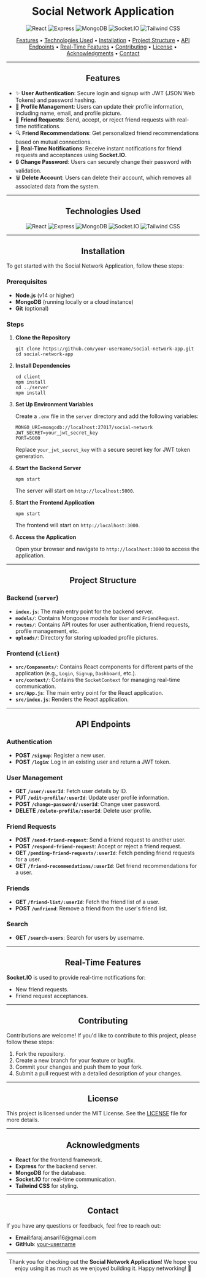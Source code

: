 <h1 align="center">Social Network Application</h1>

<p align="center">
  <img src="https://img.shields.io/badge/React-20232A?style=for-the-badge&logo=react&logoColor=61DAFB" alt="React" />
  <img src="https://img.shields.io/badge/Express.js-404D59?style=for-the-badge" alt="Express" />
  <img src="https://img.shields.io/badge/MongoDB-4EA94B?style=for-the-badge&logo=mongodb&logoColor=white" alt="MongoDB" />
  <img src="https://img.shields.io/badge/Socket.io-010101?style=for-the-badge&logo=socket.io&logoColor=white" alt="Socket.IO" />
  <img src="https://img.shields.io/badge/Tailwind_CSS-38B2AC?style=for-the-badge&logo=tailwind-css&logoColor=white" alt="Tailwind CSS" />
</p>

<p align="center">
  <a href="#features">Features</a> •
  <a href="#technologies-used">Technologies Used</a> •
  <a href="#installation">Installation</a> •
  <a href="#project-structure">Project Structure</a> •
  <a href="#api-endpoints">API Endpoints</a> •
  <a href="#real-time-features">Real-Time Features</a> •
  <a href="#contributing">Contributing</a> •
  <a href="#license">License</a> •
  <a href="#acknowledgments">Acknowledgments</a> •
  <a href="#contact">Contact</a>
</p>

---

<h2 align="center">Features</h2>

<ul>
  <li>✨ <strong>User Authentication</strong>: Secure login and signup with JWT (JSON Web Tokens) and password hashing.</li>
  <li>📝 <strong>Profile Management</strong>: Users can update their profile information, including name, email, and profile picture.</li>
  <li>🤝 <strong>Friend Requests</strong>: Send, accept, or reject friend requests with real-time notifications.</li>
  <li>🔍 <strong>Friend Recommendations</strong>: Get personalized friend recommendations based on mutual connections.</li>
  <li>🔔 <strong>Real-Time Notifications</strong>: Receive instant notifications for friend requests and acceptances using <strong>Socket.IO</strong>.</li>
  <li>🔒 <strong>Change Password</strong>: Users can securely change their password with validation.</li>
  <li>🗑️ <strong>Delete Account</strong>: Users can delete their account, which removes all associated data from the system.</li>
</ul>

---

<h2 align="center">Technologies Used</h2>

<div align="center">
  <img src="https://img.shields.io/badge/React-20232A?style=for-the-badge&logo=react&logoColor=61DAFB" alt="React" />
  <img src="https://img.shields.io/badge/Express.js-404D59?style=for-the-badge" alt="Express" />
  <img src="https://img.shields.io/badge/MongoDB-4EA94B?style=for-the-badge&logo=mongodb&logoColor=white" alt="MongoDB" />
  <img src="https://img.shields.io/badge/Socket.io-010101?style=for-the-badge&logo=socket.io&logoColor=white" alt="Socket.IO" />
  <img src="https://img.shields.io/badge/Tailwind_CSS-38B2AC?style=for-the-badge&logo=tailwind-css&logoColor=white" alt="Tailwind CSS" />
</div>

---

<h2 align="center">Installation</h2>

<p>To get started with the Social Network Application, follow these steps:</p>

<h3>Prerequisites</h3>

<ul>
  <li><strong>Node.js</strong> (v14 or higher)</li>
  <li><strong>MongoDB</strong> (running locally or a cloud instance)</li>
  <li><strong>Git</strong> (optional)</li>
</ul>

<h3>Steps</h3>

<ol>
  <li><strong>Clone the Repository</strong></li>
  <pre><code>git clone https://github.com/your-username/social-network-app.git
cd social-network-app</code></pre>

  <li><strong>Install Dependencies</strong></li>
  <pre><code>cd client
npm install
cd ../server
npm install</code></pre>

  <li><strong>Set Up Environment Variables</strong></li>
  <p>Create a <code>.env</code> file in the <code>server</code> directory and add the following variables:</p>
  <pre><code>MONGO_URI=mongodb://localhost:27017/social-network
JWT_SECRET=your_jwt_secret_key
PORT=5000</code></pre>
  <p>Replace <code>your_jwt_secret_key</code> with a secure secret key for JWT token generation.</p>

  <li><strong>Start the Backend Server</strong></li>
  <pre><code>npm start</code></pre>
  <p>The server will start on <code>http://localhost:5000</code>.</p>

  <li><strong>Start the Frontend Application</strong></li>
  <pre><code>npm start</code></pre>
  <p>The frontend will start on <code>http://localhost:3000</code>.</p>

  <li><strong>Access the Application</strong></li>
  <p>Open your browser and navigate to <code>http://localhost:3000</code> to access the application.</p>
</ol>

---

<h2 align="center">Project Structure</h2>

<h3>Backend (<code>server</code>)</h3>

<ul>
  <li><strong><code>index.js</code></strong>: The main entry point for the backend server.</li>
  <li><strong><code>models/</code></strong>: Contains Mongoose models for <code>User</code> and <code>FriendRequest</code>.</li>
  <li><strong><code>routes/</code></strong>: Contains API routes for user authentication, friend requests, profile management, etc.</li>
  <li><strong><code>uploads/</code></strong>: Directory for storing uploaded profile pictures.</li>
</ul>

<h3>Frontend (<code>client</code>)</h3>

<ul>
  <li><strong><code>src/Components/</code></strong>: Contains React components for different parts of the application (e.g., <code>Login</code>, <code>Signup</code>, <code>Dashboard</code>, etc.).</li>
  <li><strong><code>src/context/</code></strong>: Contains the <code>SocketContext</code> for managing real-time communication.</li>
  <li><strong><code>src/App.js</code></strong>: The main entry point for the React application.</li>
  <li><strong><code>src/index.js</code></strong>: Renders the React application.</li>
</ul>

---

<h2 align="center">API Endpoints</h2>

<h3>Authentication</h3>

<ul>
  <li><strong>POST <code>/signup</code></strong>: Register a new user.</li>
  <li><strong>POST <code>/login</code></strong>: Log in an existing user and return a JWT token.</li>
</ul>

<h3>User Management</h3>

<ul>
  <li><strong>GET <code>/user/:userId</code></strong>: Fetch user details by ID.</li>
  <li><strong>PUT <code>/edit-profile/:userId</code></strong>: Update user profile information.</li>
  <li><strong>POST <code>/change-password/:userId</code></strong>: Change user password.</li>
  <li><strong>DELETE <code>/delete-profile/:userId</code></strong>: Delete user profile.</li>
</ul>

<h3>Friend Requests</h3>

<ul>
  <li><strong>POST <code>/send-friend-request</code></strong>: Send a friend request to another user.</li>
  <li><strong>POST <code>/respond-friend-request</code></strong>: Accept or reject a friend request.</li>
  <li><strong>GET <code>/pending-friend-requests/:userId</code></strong>: Fetch pending friend requests for a user.</li>
  <li><strong>GET <code>/friend-recommendations/:userId</code></strong>: Get friend recommendations for a user.</li>
</ul>

<h3>Friends</h3>

<ul>
  <li><strong>GET <code>/friend-list/:userId</code></strong>: Fetch the friend list of a user.</li>
  <li><strong>POST <code>/unfriend</code></strong>: Remove a friend from the user's friend list.</li>
</ul>

<h3>Search</h3>

<ul>
  <li><strong>GET <code>/search-users</code></strong>: Search for users by username.</li>
</ul>

---

<h2 align="center">Real-Time Features</h2>

<p><strong>Socket.IO</strong> is used to provide real-time notifications for:</p>

<ul>
  <li>New friend requests.</li>
  <li>Friend request acceptances.</li>
</ul>

---

<h2 align="center">Contributing</h2>

<p>Contributions are welcome! If you'd like to contribute to this project, please follow these steps:</p>

<ol>
  <li>Fork the repository.</li>
  <li>Create a new branch for your feature or bugfix.</li>
  <li>Commit your changes and push them to your fork.</li>
  <li>Submit a pull request with a detailed description of your changes.</li>
</ol>

---

<h2 align="center">License</h2>

<p>This project is licensed under the MIT License. See the <a href="LICENSE">LICENSE</a> file for more details.</p>

---

<h2 align="center">Acknowledgments</h2>

<ul>
  <li><strong>React</strong> for the frontend framework.</li>
  <li><strong>Express</strong> for the backend server.</li>
  <li><strong>MongoDB</strong> for the database.</li>
  <li><strong>Socket.IO</strong> for real-time communication.</li>
  <li><strong>Tailwind CSS</strong> for styling.</li>
</ul>

---

<h2 align="center">Contact</h2>

<p>If you have any questions or feedback, feel free to reach out:</p>

<ul>
  <li><strong>Email</strong>:faraj.ansari16@gmail.com</li>
  <li><strong>GitHub</strong>: <a href="https://github.com/itsfraz">your-username</a></li>
</ul>

---

<p align="center">Thank you for checking out the <strong>Social Network Application</strong>! We hope you enjoy using it as much as we enjoyed building it. Happy networking! 🚀</p>

